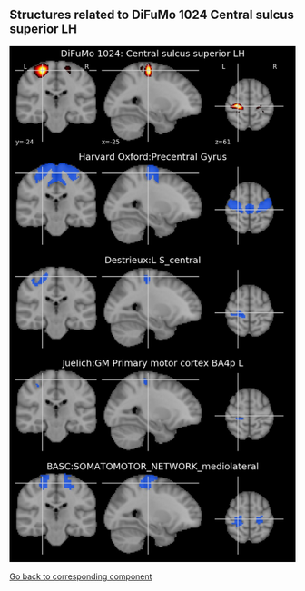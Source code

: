 


## Structures related to DiFuMo 1024 Central sulcus superior LH

![736](736.jpg "Structures related to DiFuMo 1024 Central sulcus superior LH")

[Go back to corresponding component](https://parietal-inria.github.io/DiFuMo/1024/html/736.html)